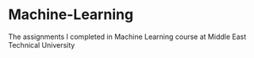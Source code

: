 # Machine-Learning
The assignments I completed in Machine Learning course at Middle East Technical University

